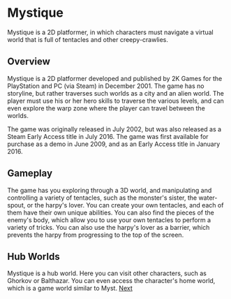 # Mystique

Mystique is a 2D platformer, in which characters must navigate a virtual world that is full of tentacles and other creepy-crawlies.

## Overview

Mystique is a 2D platformer developed and published by 2K Games for the PlayStation and PC (via Steam) in December 2001. The game has no storyline, but rather traverses such worlds as a city and an alien world. The player must use his or her hero skills to traverse the various levels, and can even explore the warp zone where the player can travel between the worlds.

The game was originally released in July 2002, but was also released as a Steam Early Access title in July 2016. The game was first available for purchase as a demo in June 2009, and as an Early Access title in January 2016.

## Gameplay

The game has you exploring through a 3D world, and manipulating and controlling a variety of tentacles, such as the monster's sister, the water-spout, or the harpy's lover. You can create your own tentacles, and each of them have their own unique abilities. You can also find the pieces of the enemy's body, which allow you to use your own tentacles to perform a variety of tricks. You can also use the harpy's lover as a barrier, which prevents the harpy from progressing to the top of the screen.

## Hub Worlds

Mystique is a hub world. Here you can visit other characters, such as Ghorkov or Balthazar. You can even access the character's home world, which is a game world similar to Myst.
[Next](498.md)
